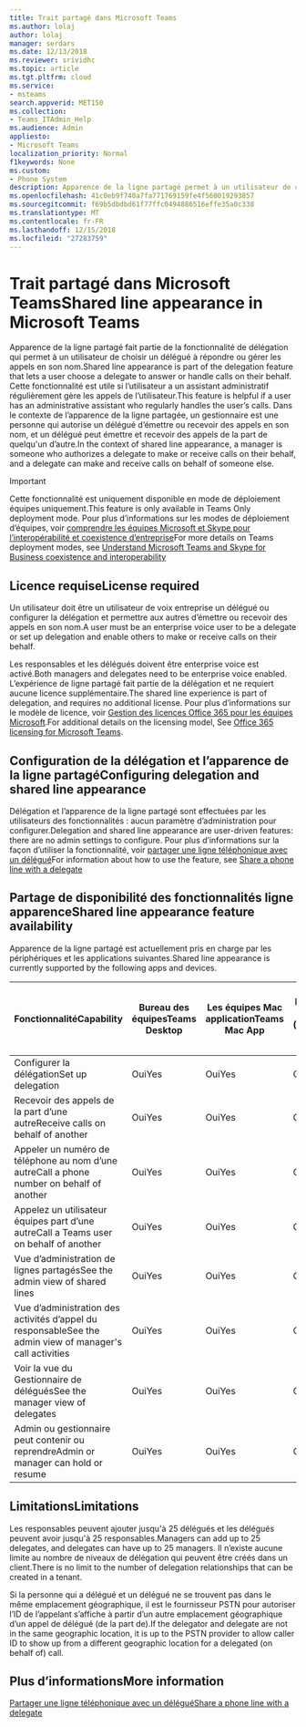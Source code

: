 ```yaml
---
title: Trait partagé dans Microsoft Teams
ms.author: lolaj
author: lolaj
manager: serdars
ms.date: 12/13/2018
ms.reviewer: srividhc
ms.topic: article
ms.tgt.pltfrm: cloud
ms.service:
- msteams
search.appverid: MET150
ms.collection:
- Teams_ITAdmin_Help
ms.audience: Admin
appliesto:
- Microsoft Teams
localization_priority: Normal
f1keywords: None
ms.custom:
- Phone System
description: Apparence de la ligne partagé permet à un utilisateur de choisir un délégué à répondre ou gérer les appels en son nom.
ms.openlocfilehash: 41c0eb9f740a7fa771769159fe4f560019293857
ms.sourcegitcommit: f69b5dbdbd61f77ffc0494886516effe35a0c338
ms.translationtype: MT
ms.contentlocale: fr-FR
ms.lasthandoff: 12/15/2018
ms.locfileid: "27283759"
---
```

# <a name="shared-line-appearance-in-microsoft-teams"></a><span data-ttu-id="b2311-103">Trait partagé dans Microsoft Teams</span><span class="sxs-lookup"><span data-stu-id="b2311-103">Shared line appearance in Microsoft Teams</span></span>

<span data-ttu-id="b2311-104">Apparence de la ligne partagé fait partie de la fonctionnalité de délégation qui permet à un utilisateur de choisir un délégué à répondre ou gérer les appels en son nom.</span><span class="sxs-lookup"><span data-stu-id="b2311-104">Shared line appearance is part of the delegation feature that lets a user choose a delegate to answer or handle calls on their behalf.</span></span> <span data-ttu-id="b2311-105">Cette fonctionnalité est utile si l’utilisateur a un assistant administratif régulièrement gère les appels de l’utilisateur.</span><span class="sxs-lookup"><span data-stu-id="b2311-105">This feature is helpful if a user has an administrative assistant who regularly handles the user’s calls.</span></span> <span data-ttu-id="b2311-106">Dans le contexte de l’apparence de la ligne partagée, un gestionnaire est une personne qui autorise un délégué d’émettre ou recevoir des appels en son nom, et un délégué peut émettre et recevoir des appels de la part de quelqu'un d’autre.</span><span class="sxs-lookup"><span data-stu-id="b2311-106">In the context of shared line appearance, a manager is someone who authorizes a delegate to make or receive calls on their behalf, and a delegate can make and receive calls on behalf of someone else.</span></span>

> [!IMPORTANT]
> <span data-ttu-id="b2311-107">Cette fonctionnalité est uniquement disponible en mode de déploiement équipes uniquement.</span><span class="sxs-lookup"><span data-stu-id="b2311-107">This feature is only available in Teams Only deployment mode.</span></span> <span data-ttu-id="b2311-108">Pour plus d’informations sur les modes de déploiement d’équipes, voir [comprendre les équipes Microsoft et Skype pour l’interopérabilité et coexistence d’entreprise](teams-and-skypeforbusiness-coexistence-and-interoperability.md)</span><span class="sxs-lookup"><span data-stu-id="b2311-108">For more details on Teams deployment modes, see [Understand Microsoft Teams and Skype for Business coexistence and interoperability](teams-and-skypeforbusiness-coexistence-and-interoperability.md)</span></span>

## <a name="license-required"></a><span data-ttu-id="b2311-109">Licence requise</span><span class="sxs-lookup"><span data-stu-id="b2311-109">License required</span></span>

<span data-ttu-id="b2311-110">Un utilisateur doit être un utilisateur de voix entreprise un délégué ou configurer la délégation et permettre aux autres d’émettre ou recevoir des appels en son nom.</span><span class="sxs-lookup"><span data-stu-id="b2311-110">A user must be an enterprise voice user to be a delegate or set up delegation and enable others to make or receive calls on their behalf.</span></span>

<span data-ttu-id="b2311-111">Les responsables et les délégués doivent être enterprise voice est activé.</span><span class="sxs-lookup"><span data-stu-id="b2311-111">Both managers and delegates need to be enterprise voice enabled.</span></span> <span data-ttu-id="b2311-112">L’expérience de ligne partagé fait partie de la délégation et ne requiert aucune licence supplémentaire.</span><span class="sxs-lookup"><span data-stu-id="b2311-112">The shared line experience is part of delegation, and requires no additional license.</span></span> <span data-ttu-id="b2311-113">Pour plus d’informations sur le modèle de licence, voir [Gestion des licences Office 365 pour les équipes Microsoft](office-365-licensing.md).</span><span class="sxs-lookup"><span data-stu-id="b2311-113">For additional details on the licensing model, See [Office 365 licensing for Microsoft Teams](office-365-licensing.md).</span></span>

## <a name="configuring-delegation-and-shared-line-appearance"></a><span data-ttu-id="b2311-114">Configuration de la délégation et l’apparence de la ligne partagé</span><span class="sxs-lookup"><span data-stu-id="b2311-114">Configuring delegation and shared line appearance</span></span>

<span data-ttu-id="b2311-115">Délégation et l’apparence de la ligne partagé sont effectuées par les utilisateurs des fonctionnalités : aucun paramètre d’administration pour configurer.</span><span class="sxs-lookup"><span data-stu-id="b2311-115">Delegation and shared line appearance are user-driven features: there are no admin settings to configure.</span></span> <span data-ttu-id="b2311-116">Pour plus d’informations sur la façon d’utiliser la fonctionnalité, voir [partager une ligne téléphonique avec un délégué](https://support.office.com/article/share-a-phone-line-with-a-delegate-16307929-a51f-43fc-8323-3b1bf115e5a8)</span><span class="sxs-lookup"><span data-stu-id="b2311-116">For information about how to use the feature, see [Share a phone line with a delegate](https://support.office.com/article/share-a-phone-line-with-a-delegate-16307929-a51f-43fc-8323-3b1bf115e5a8)</span></span>

## <a name="shared-line-appearance-feature-availability"></a><span data-ttu-id="b2311-117">Partage de disponibilité des fonctionnalités ligne apparence</span><span class="sxs-lookup"><span data-stu-id="b2311-117">Shared line appearance feature availability</span></span>

<span data-ttu-id="b2311-118">Apparence de la ligne partagé est actuellement pris en charge par les périphériques et les applications suivantes.</span><span class="sxs-lookup"><span data-stu-id="b2311-118">Shared line appearance is currently supported by the following apps and devices.</span></span>

| <span data-ttu-id="b2311-119">Fonctionnalité</span><span class="sxs-lookup"><span data-stu-id="b2311-119">Capability</span></span> | <span data-ttu-id="b2311-120">Bureau des équipes</span><span class="sxs-lookup"><span data-stu-id="b2311-120">Teams Desktop</span></span> | <span data-ttu-id="b2311-121">Les équipes Mac application</span><span class="sxs-lookup"><span data-stu-id="b2311-121">Teams Mac App</span></span> | <span data-ttu-id="b2311-122">Les équipes Web App (périmètre)</span><span class="sxs-lookup"><span data-stu-id="b2311-122">Teams Web App (Edge)</span></span> |<span data-ttu-id="b2311-123">Les équipes mobile iOS/Android application</span><span class="sxs-lookup"><span data-stu-id="b2311-123">Teams mobile iOS/Android App</span></span> | <span data-ttu-id="b2311-124">Téléphone IP d’équipes</span><span class="sxs-lookup"><span data-stu-id="b2311-124">Teams IP phone</span></span> |
|------------|---------------|---------------|----------------------|-----------------------------|----------------|
| <span data-ttu-id="b2311-125">Configurer la délégation</span><span class="sxs-lookup"><span data-stu-id="b2311-125">Set up delegation</span></span> | <span data-ttu-id="b2311-126">Oui</span><span class="sxs-lookup"><span data-stu-id="b2311-126">Yes</span></span> | <span data-ttu-id="b2311-127">Oui</span><span class="sxs-lookup"><span data-stu-id="b2311-127">Yes</span></span> | <span data-ttu-id="b2311-128">Oui</span><span class="sxs-lookup"><span data-stu-id="b2311-128">Yes</span></span> | <span data-ttu-id="b2311-129">Non</span><span class="sxs-lookup"><span data-stu-id="b2311-129">No</span></span> | <span data-ttu-id="b2311-130">Non</span><span class="sxs-lookup"><span data-stu-id="b2311-130">No</span></span> |
| <span data-ttu-id="b2311-131">Recevoir des appels de la part d’une autre</span><span class="sxs-lookup"><span data-stu-id="b2311-131">Receive calls on behalf of another</span></span> | <span data-ttu-id="b2311-132">Oui</span><span class="sxs-lookup"><span data-stu-id="b2311-132">Yes</span></span> | <span data-ttu-id="b2311-133">Oui</span><span class="sxs-lookup"><span data-stu-id="b2311-133">Yes</span></span> | <span data-ttu-id="b2311-134">Oui</span><span class="sxs-lookup"><span data-stu-id="b2311-134">Yes</span></span> | <span data-ttu-id="b2311-135">Oui</span><span class="sxs-lookup"><span data-stu-id="b2311-135">Yes</span></span> | <span data-ttu-id="b2311-136">Oui</span><span class="sxs-lookup"><span data-stu-id="b2311-136">Yes</span></span> |
| <span data-ttu-id="b2311-137">Appeler un numéro de téléphone au nom d’une autre</span><span class="sxs-lookup"><span data-stu-id="b2311-137">Call a phone number on behalf of another</span></span> | <span data-ttu-id="b2311-138">Oui</span><span class="sxs-lookup"><span data-stu-id="b2311-138">Yes</span></span> | <span data-ttu-id="b2311-139">Oui</span><span class="sxs-lookup"><span data-stu-id="b2311-139">Yes</span></span> | <span data-ttu-id="b2311-140">Oui</span><span class="sxs-lookup"><span data-stu-id="b2311-140">Yes</span></span> | <span data-ttu-id="b2311-141">Oui</span><span class="sxs-lookup"><span data-stu-id="b2311-141">Yes</span></span> | <span data-ttu-id="b2311-142">Oui</span><span class="sxs-lookup"><span data-stu-id="b2311-142">Yes</span></span> |
| <span data-ttu-id="b2311-143">Appelez un utilisateur équipes part d’une autre</span><span class="sxs-lookup"><span data-stu-id="b2311-143">Call a Teams user on behalf of another</span></span> | <span data-ttu-id="b2311-144">Oui</span><span class="sxs-lookup"><span data-stu-id="b2311-144">Yes</span></span> | <span data-ttu-id="b2311-145">Oui</span><span class="sxs-lookup"><span data-stu-id="b2311-145">Yes</span></span> | <span data-ttu-id="b2311-146">Oui</span><span class="sxs-lookup"><span data-stu-id="b2311-146">Yes</span></span> | <span data-ttu-id="b2311-147">Oui</span><span class="sxs-lookup"><span data-stu-id="b2311-147">Yes</span></span> | <span data-ttu-id="b2311-148">Oui</span><span class="sxs-lookup"><span data-stu-id="b2311-148">Yes</span></span> |
| <span data-ttu-id="b2311-149">Vue d’administration de lignes partagés</span><span class="sxs-lookup"><span data-stu-id="b2311-149">See the admin view of shared lines</span></span> | <span data-ttu-id="b2311-150">Oui</span><span class="sxs-lookup"><span data-stu-id="b2311-150">Yes</span></span> | <span data-ttu-id="b2311-151">Oui</span><span class="sxs-lookup"><span data-stu-id="b2311-151">Yes</span></span> | <span data-ttu-id="b2311-152">Oui</span><span class="sxs-lookup"><span data-stu-id="b2311-152">Yes</span></span> | <span data-ttu-id="b2311-153">Non</span><span class="sxs-lookup"><span data-stu-id="b2311-153">No</span></span> | <span data-ttu-id="b2311-154">Non</span><span class="sxs-lookup"><span data-stu-id="b2311-154">No</span></span> |
| <span data-ttu-id="b2311-155">Vue d’administration des activités d’appel du responsable</span><span class="sxs-lookup"><span data-stu-id="b2311-155">See the admin view of manager's call activities</span></span> | <span data-ttu-id="b2311-156">Oui</span><span class="sxs-lookup"><span data-stu-id="b2311-156">Yes</span></span> | <span data-ttu-id="b2311-157">Oui</span><span class="sxs-lookup"><span data-stu-id="b2311-157">Yes</span></span> | <span data-ttu-id="b2311-158">Oui</span><span class="sxs-lookup"><span data-stu-id="b2311-158">Yes</span></span> | <span data-ttu-id="b2311-159">Non</span><span class="sxs-lookup"><span data-stu-id="b2311-159">No</span></span> | <span data-ttu-id="b2311-160">Non</span><span class="sxs-lookup"><span data-stu-id="b2311-160">No</span></span> |
| <span data-ttu-id="b2311-161">Voir la vue du Gestionnaire de délégués</span><span class="sxs-lookup"><span data-stu-id="b2311-161">See the manager view of delegates</span></span> | <span data-ttu-id="b2311-162">Oui</span><span class="sxs-lookup"><span data-stu-id="b2311-162">Yes</span></span> | <span data-ttu-id="b2311-163">Oui</span><span class="sxs-lookup"><span data-stu-id="b2311-163">Yes</span></span> | <span data-ttu-id="b2311-164">Oui</span><span class="sxs-lookup"><span data-stu-id="b2311-164">Yes</span></span> | <span data-ttu-id="b2311-165">Non</span><span class="sxs-lookup"><span data-stu-id="b2311-165">No</span></span> | <span data-ttu-id="b2311-166">Non</span><span class="sxs-lookup"><span data-stu-id="b2311-166">No</span></span> |
| <span data-ttu-id="b2311-167">Admin ou gestionnaire peut contenir ou reprendre</span><span class="sxs-lookup"><span data-stu-id="b2311-167">Admin or manager can hold or resume</span></span> | <span data-ttu-id="b2311-168">Oui</span><span class="sxs-lookup"><span data-stu-id="b2311-168">Yes</span></span> | <span data-ttu-id="b2311-169">Oui</span><span class="sxs-lookup"><span data-stu-id="b2311-169">Yes</span></span> | <span data-ttu-id="b2311-170">Oui</span><span class="sxs-lookup"><span data-stu-id="b2311-170">Yes</span></span> | <span data-ttu-id="b2311-171">Non</span><span class="sxs-lookup"><span data-stu-id="b2311-171">No</span></span> | <span data-ttu-id="b2311-172">Non</span><span class="sxs-lookup"><span data-stu-id="b2311-172">No</span></span> |

## <a name="limitations"></a><span data-ttu-id="b2311-173">Limitations</span><span class="sxs-lookup"><span data-stu-id="b2311-173">Limitations</span></span>

<span data-ttu-id="b2311-174">Les responsables peuvent ajouter jusqu'à 25 délégués et les délégués peuvent avoir jusqu'à 25 responsables.</span><span class="sxs-lookup"><span data-stu-id="b2311-174">Managers can add up to 25 delegates, and delegates can have up to 25 managers.</span></span> <span data-ttu-id="b2311-175">Il n’existe aucune limite au nombre de niveaux de délégation qui peuvent être créés dans un client.</span><span class="sxs-lookup"><span data-stu-id="b2311-175">There is no limit to the number of delegation relationships that can be created in a tenant.</span></span> 
 
<span data-ttu-id="b2311-176">Si la personne qui a délégué et un délégué ne se trouvent pas dans le même emplacement géographique, il est le fournisseur PSTN pour autoriser l’ID de l’appelant s’affiche à partir d’un autre emplacement géographique d’un appel de délégué (de la part de).</span><span class="sxs-lookup"><span data-stu-id="b2311-176">If the delegator and delegate are not in the same geographic location, it is up to the PSTN provider to allow caller ID to show up from a different geographic location for a delegated (on behalf of) call.</span></span> 
 
## <a name="more-information"></a><span data-ttu-id="b2311-177">Plus d’informations</span><span class="sxs-lookup"><span data-stu-id="b2311-177">More information</span></span>

[<span data-ttu-id="b2311-178">Partager une ligne téléphonique avec un délégué</span><span class="sxs-lookup"><span data-stu-id="b2311-178">Share a phone line with a delegate</span></span>](https://support.office.com/article/share-a-phone-line-with-a-delegate-16307929-a51f-43fc-8323-3b1bf115e5a8)
